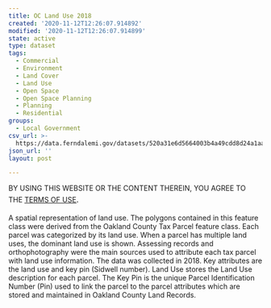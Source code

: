 ```yaml
---
title: OC Land Use 2018
created: '2020-11-12T12:26:07.914892'
modified: '2020-11-12T12:26:07.914899'
state: active
type: dataset
tags:
  - Commercial
  - Environment
  - Land Cover
  - Land Use
  - Open Space
  - Open Space Planning
  - Planning
  - Residential
groups:
  - Local Government
csv_url: >-
  https://data.ferndalemi.gov/datasets/520a31e6d5664003b4a49cdd8d24a1aa_20.csv?outSR=%7B%22latestWkid%22%3A3857%2C%22wkid%22%3A102100%7D
json_url: ''
layout: post

---
```

BY USING THIS WEBSITE OR THE CONTENT THEREIN, YOU AGREE TO THE <u><a href='https://www.oakgov.com/open-data-terms'>TERMS OF USE</a></u><span style='font-family: &quot;Avenir Next W01&quot;, &quot;Avenir Next W00&quot;, &quot;Avenir Next&quot;, Avenir, &quot;Helvetica Neue&quot;, Helvetica, Arial, sans-serif; font-size: 17px;'>. </span><br /><br />A spatial representation of land use. The polygons contained in this feature class were derived from the Oakland County Tax Parcel feature class. Each parcel was categorized by its land use. When a parcel has multiple land uses, the dominant land use is shown. Assessing records and orthophotography were the main sources used to attribute each tax parcel with land use information. The data was collected in 2018. Key attributes are the land use and key pin (Sidwell number). Land Use stores the Land Use description for each parcel. The Key Pin is the unique Parcel Identification Number (Pin) used to link the parcel to the parcel attributes which are stored and maintained in Oakland County Land Records.
